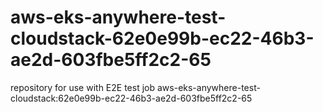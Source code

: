 # aws-eks-anywhere-test-cloudstack-62e0e99b-ec22-46b3-ae2d-603fbe5ff2c2-65
repository for use with E2E test job aws-eks-anywhere-test-cloudstack:62e0e99b-ec22-46b3-ae2d-603fbe5ff2c2-65
